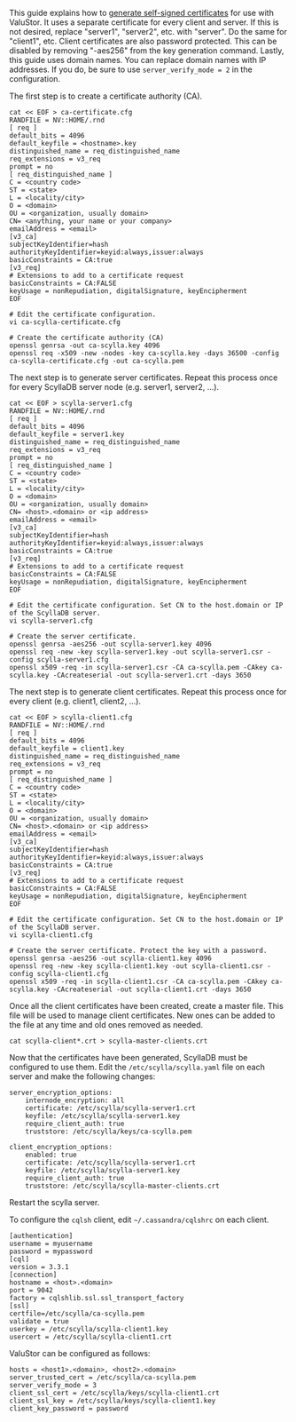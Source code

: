 This guide explains how to [generate self-signed
certificates](http://docs.scylladb.com/operating-scylla/generate_certificate/) for use with ValuStor.
It uses a separate certificate for every client and server.
If this is not desired, replace "server1", "server2", etc. with "server".
Do the same for "client1", etc.
Client certificates are also password protected.
This can be disabled by removing "-aes256" from the key generation command.
Lastly, this guide uses domain names. You can replace domain names with IP addresses.
If you do, be sure to use `server_verify_mode = 2` in the configuration.

The first step is to create a certificate authority (CA).
```
cat << EOF > ca-certificate.cfg
RANDFILE = NV::HOME/.rnd
[ req ]
default_bits = 4096
default_keyfile = <hostname>.key
distinguished_name = req_distinguished_name
req_extensions = v3_req
prompt = no
[ req_distinguished_name ]
C = <country code>
ST = <state>
L = <locality/city>
O = <domain>
OU = <organization, usually domain>
CN= <anything, your name or your company>
emailAddress = <email>
[v3_ca]
subjectKeyIdentifier=hash
authorityKeyIdentifier=keyid:always,issuer:always
basicConstraints = CA:true
[v3_req]
# Extensions to add to a certificate request
basicConstraints = CA:FALSE
keyUsage = nonRepudiation, digitalSignature, keyEncipherment
EOF

# Edit the certificate configuration.
vi ca-scylla-certificate.cfg

# Create the certificate authority (CA)
openssl genrsa -out ca-scylla.key 4096
openssl req -x509 -new -nodes -key ca-scylla.key -days 36500 -config ca-scylla-certificate.cfg -out ca-scylla.pem
```

The next step is to generate server certificates. Repeat this process once for every ScyllaDB server node
(e.g. server1, server2, ...).
```
cat << EOF > scylla-server1.cfg
RANDFILE = NV::HOME/.rnd
[ req ]
default_bits = 4096
default_keyfile = server1.key
distinguished_name = req_distinguished_name
req_extensions = v3_req
prompt = no
[ req_distinguished_name ]
C = <country code>
ST = <state>
L = <locality/city>
O = <domain>
OU = <organization, usually domain>
CN= <host>.<domain> or <ip address>
emailAddress = <email>
[v3_ca]
subjectKeyIdentifier=hash
authorityKeyIdentifier=keyid:always,issuer:always
basicConstraints = CA:true
[v3_req]
# Extensions to add to a certificate request
basicConstraints = CA:FALSE
keyUsage = nonRepudiation, digitalSignature, keyEncipherment
EOF

# Edit the certificate configuration. Set CN to the host.domain or IP of the ScyllaDB server.
vi scylla-server1.cfg

# Create the server certificate.
openssl genrsa -aes256 -out scylla-server1.key 4096
openssl req -new -key scylla-server1.key -out scylla-server1.csr -config scylla-server1.cfg
openssl x509 -req -in scylla-server1.csr -CA ca-scylla.pem -CAkey ca-scylla.key -CAcreateserial -out scylla-server1.crt -days 3650
```

The next step is to generate client certificates. Repeat this process once for every client
(e.g. client1, client2, ...).
```
cat << EOF > scylla-client1.cfg
RANDFILE = NV::HOME/.rnd
[ req ]
default_bits = 4096
default_keyfile = client1.key
distinguished_name = req_distinguished_name
req_extensions = v3_req
prompt = no
[ req_distinguished_name ]
C = <country code>
ST = <state>
L = <locality/city>
O = <domain>
OU = <organization, usually domain>
CN= <host>.<domain> or <ip address>
emailAddress = <email>
[v3_ca]
subjectKeyIdentifier=hash
authorityKeyIdentifier=keyid:always,issuer:always
basicConstraints = CA:true
[v3_req]
# Extensions to add to a certificate request
basicConstraints = CA:FALSE
keyUsage = nonRepudiation, digitalSignature, keyEncipherment
EOF

# Edit the certificate configuration. Set CN to the host.domain or IP of the ScyllaDB server.
vi scylla-client1.cfg

# Create the server certificate. Protect the key with a password.
openssl genrsa -aes256 -out scylla-client1.key 4096
openssl req -new -key scylla-client1.key -out scylla-client1.csr -config scylla-client1.cfg
openssl x509 -req -in scylla-client1.csr -CA ca-scylla.pem -CAkey ca-scylla.key -CAcreateserial -out scylla-client1.crt -days 3650
```

Once all the client certificates have been created, create a master file.
This file will be used to manage client certificates.
New ones can be added to the file at any time and old ones removed as needed.
```
cat scylla-client*.crt > scylla-master-clients.crt
```

Now that the certificates have been generated, ScyllaDB must be configured to use them. Edit the 
`/etc/scylla/scylla.yaml` file on each server and make the following changes:
```
server_encryption_options:
    internode_encryption: all
    certificate: /etc/scylla/scylla-server1.crt
    keyfile: /etc/scylla/scylla-server1.key
    require_client_auth: true
    truststore: /etc/scylla/keys/ca-scylla.pem

client_encryption_options:
    enabled: true
    certificate: /etc/scylla/scylla-server1.crt
    keyfile: /etc/scylla/scylla-server1.key
    require_client_auth: true
    truststore: /etc/scylla/scylla-master-clients.crt
```
Restart the scylla server.

To configure the `cqlsh` client, edit `~/.cassandra/cqlshrc` on each client.
```
[authentication]
username = myusername
password = mypassword
[cql]
version = 3.3.1
[connection]
hostname = <host>.<domain>
port = 9042
factory = cqlshlib.ssl.ssl_transport_factory
[ssl]
certfile=/etc/scylla/ca-scylla.pem
validate = true
userkey = /etc/scylla/scylla-client1.key
usercert = /etc/scylla/scylla-client1.crt
```

ValuStor can be configured as follows:
```
hosts = <host1>.<domain>, <host2>.<domain>
server_trusted_cert = /etc/scylla/ca-scylla.pem
server_verify_mode = 3
client_ssl_cert = /etc/scylla/keys/scylla-client1.crt
client_ssl_key = /etc/scylla/keys/scylla-client1.key
client_key_password = password
```
